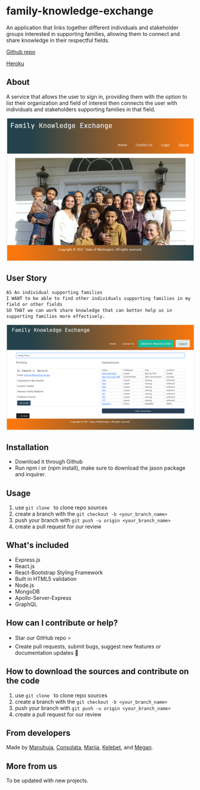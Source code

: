 # family-knowledge-exchange

An application that links together different individuals and stakeholder groups interested in supporting families, allowing them to connect and share knowledge in their respectful fields.

[Github repo](https://github.com/ManuhuiaBarcham/family-knowledge-exchange.git)

[Heroku](https://fierce-island-14478.herokuapp.com/)

## About

A service that allows the user to sign in, providing them with the option to list their organization and field of interest then connects the user with individuals and stakeholders supporting families in that field.

<img src="./assets/responsivedes.PNG">

## User Story

```
AS An individual supporting families
I WANT to be able to find other individuals supporting families in my field or other fields
SO THAT we can work share knowledge that can better help us in supporting families more effectively.

```

<img src="./assets/responsivedesprofbig.PNG">

## Installation

- Download it through Github
- Run npm i or (npm install), make sure to download the jason package and inquirer.

## Usage

1. use `git clone ` to clone repo sources
2. create a branch with the `git checkout -b <your_branch_name>`
3. push your branch with `git push -u origin <your_branch_name>`
4. create a pull request for our review

## What's included

- Express.js
- React.js
- React-Bootstrap Styling Framework
- Built in HTML5 validation
- Node.js
- MongoDB
- Apollo-Server-Express
- GraphQL

## How can I contribute or help?

- Star our GitHub repo :star:
- Create pull requests, submit bugs, suggest new features or documentation updates :wrench:

## How to download the sources and contribute on the code

1. use `git clone ` to clone repo sources
2. create a branch with the `git checkout -b <your_branch_name>`
3. push your branch with `git push -u origin <your_branch_name>`
4. create a pull request for our review

## From developers

Made by [Manuhuia](https://github.com/ManuhuiaBarcham), [Consolata](https://github.com/Conso97), [Mariia](https://github.com/MaryVPie), [Kelebet](https://github.com/kelebetengida), and [Megan](https://github.com/eksem95).

## More from us

To be updated with new projects.
